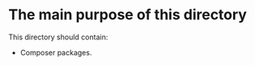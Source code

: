 

The main purpose of this directory
=====================================================================

This directory should contain:
- Composer packages.

